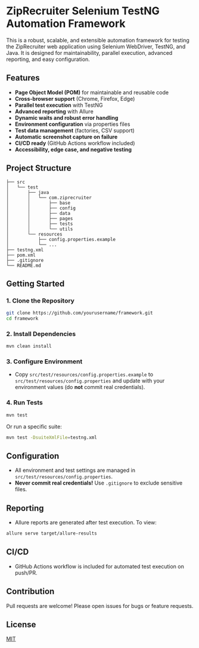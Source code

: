 # ZipRecruiter Selenium TestNG Automation Framework

This is a robust, scalable, and extensible automation framework for testing the ZipRecruiter web application using Selenium WebDriver, TestNG, and Java. It is designed for maintainability, parallel execution, advanced reporting, and easy configuration.

## Features
- **Page Object Model (POM)** for maintainable and reusable code
- **Cross-browser support** (Chrome, Firefox, Edge)
- **Parallel test execution** with TestNG
- **Advanced reporting** with Allure
- **Dynamic waits and robust error handling**
- **Environment configuration** via properties files
- **Test data management** (factories, CSV support)
- **Automatic screenshot capture on failure**
- **CI/CD ready** (GitHub Actions workflow included)
- **Accessibility, edge case, and negative testing**

## Project Structure
```
├── src
│   └── test
│       ├── java
│       │   └── com.ziprecruiter
│       │       ├── base
│       │       ├── config
│       │       ├── data
│       │       ├── pages
│       │       ├── tests
│       │       └── utils
│       └── resources
│           ├── config.properties.example
│           └── ...
├── testng.xml
├── pom.xml
├── .gitignore
└── README.md
```

## Getting Started

### 1. Clone the Repository
```sh
git clone https://github.com/yourusername/framework.git
cd framework
```

### 2. Install Dependencies
```sh
mvn clean install
```

### 3. Configure Environment
- Copy `src/test/resources/config.properties.example` to `src/test/resources/config.properties` and update with your environment values (do **not** commit real credentials).

### 4. Run Tests
```sh
mvn test
```
Or run a specific suite:
```sh
mvn test -DsuiteXmlFile=testng.xml
```

## Configuration
- All environment and test settings are managed in `src/test/resources/config.properties`.
- **Never commit real credentials!** Use `.gitignore` to exclude sensitive files.

## Reporting
- Allure reports are generated after test execution. To view:
```sh
allure serve target/allure-results
```

## CI/CD
- GitHub Actions workflow is included for automated test execution on push/PR.

## Contribution
Pull requests are welcome! Please open issues for bugs or feature requests.

## License
[MIT](LICENSE) 